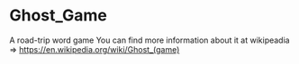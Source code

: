 # Ghost_Game
A road-trip word game
You can find more information about it at wikipeadia => https://en.wikipedia.org/wiki/Ghost_(game)
